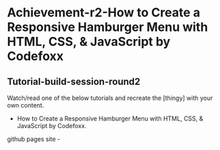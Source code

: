 # Achievement-r2-How to Create a Responsive Hamburger Menu with HTML, CSS, & JavaScript by Codefoxx
## Tutorial-build-session-round2
  Watch/read one of the below tutorials and recreate the [thingy] with your own content.
  - How to Create a Responsive Hamburger Menu with HTML, CSS, & JavaScript by Codefoxx.
  
github pages site -
